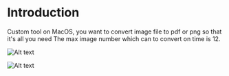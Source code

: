 
# Introduction

Custom tool on MacOS, you want to convert image file to pdf or png so that it's all you need
The max image number which can to convert on time is 12.

![Alt text](http://i.imgur.com/UXmzDs2.png "")


![Alt text](http://i.imgur.com/kTCbhFh.png "")

